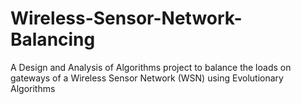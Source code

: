# Wireless-Sensor-Network-Balancing
A Design and Analysis of Algorithms project to balance the loads on gateways of a Wireless Sensor Network (WSN) using Evolutionary Algorithms
